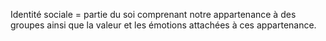  Identité sociale = partie du soi comprenant notre appartenance à des groupes ainsi que la valeur et les émotions attachées à ces appartenance.